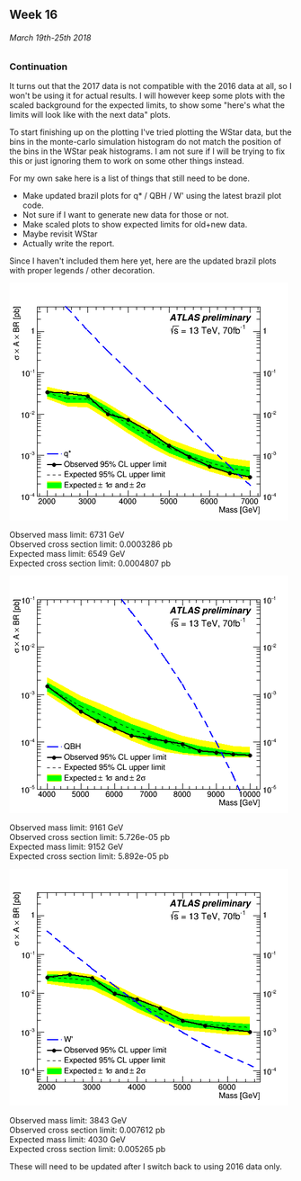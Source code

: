## Week 16
###### March 19th-25th 2018

### Continuation

It turns out that the 2017 data is not compatible with the 2016 data at all, so I won't be
using it for actual results. I will however keep some plots with the scaled background
for the expected limits, to show some "here's what the limits will look like with the next data"
plots.

To start finishing up on the plotting I've tried plotting the WStar data, but the bins in the 
monte-carlo simulation histogram do not match the position of the bins in the WStar peak
histograms. I am not sure if I will be trying to fix this or just ignoring them to work on
some other things instead.

For my own sake here is a list of things that still need to be done.

* Make updated brazil plots for q\* / QBH / W' using the latest brazil plot code.
* Not sure if I want to generate new data for those or not.
* Make scaled plots to show expected limits for old+new data.
* Maybe revisit WStar
* Actually write the report.

Since I haven't included them here yet, here are the updated brazil plots with
proper legends / other decoration.

![image](https://github.com/H4rtland/masters/blob/master/week17/imgs/brazil-55841.png "")

Observed mass limit: 6731 GeV  
Observed cross section limit: 0.0003286 pb  
Expected mass limit: 6549 GeV  
Expected cross section limit: 0.0004807 pb  

![image](https://github.com/H4rtland/masters/blob/master/week17/imgs/brazil-55842.png "")

Observed mass limit: 9161 GeV  
Observed cross section limit: 5.726e-05 pb  
Expected mass limit: 9152 GeV  
Expected cross section limit: 5.892e-05 pb  

![image](https://github.com/H4rtland/masters/blob/master/week17/imgs/brazil-55843.png "")

Observed mass limit: 3843 GeV  
Observed cross section limit: 0.007612 pb  
Expected mass limit: 4030 GeV  
Expected cross section limit: 0.005265 pb  

These will need to be updated after I switch back to using 2016 data only.

